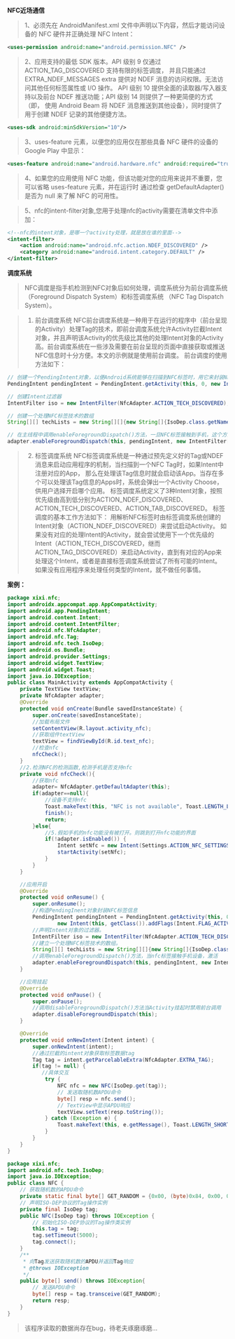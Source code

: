 **NFC近场通信**
> 1、必须先在 AndroidManifest.xml 文件中声明以下内容，然后才能访问设备的 NFC 硬件并正确处理 NFC Intent：
```xml
<uses-permission android:name="android.permission.NFC" />
```
> 2、应用支持的最低 SDK 版本。API 级别 9 仅通过 ACTION_TAG_DISCOVERED 支持有限的标签调度，
> 并且只能通过 EXTRA_NDEF_MESSAGES extra 提供对 NDEF 消息的访问权限。无法访问其他任何标签属性或 I/O 操作。
> API 级别 10 提供全面的读取器/写入器支持以及前台 NDEF 推送功能；API 级别 14 则提供了一种更简便的方式（即，
> 使用 Android Beam 将 NDEF 消息推送到其他设备），同时提供了用于创建 NDEF 记录的其他便捷方法。
```xml
<uses-sdk android:minSdkVersion="10"/>   
```

> 3、uses-feature 元素，以便您的应用仅在那些具备 NFC 硬件的设备的 Google Play 中显示：
```xml
<uses-feature android:name="android.hardware.nfc" android:required="true" />
```

> 4、如果您的应用使用 NFC 功能，但该功能对您的应用来说并不重要，您可以省略 uses-feature 元素，并在运行时
> 通过检查 getDefaultAdapter() 是否为 null 来了解 NFC 的可用性。

> 5、nfc的intent-filter对象,您用于处理nfc的activity需要在清单文件中添加：
```xml
<!--nfc的intent对象，是哪一个activity处理，就是放在谁的里面-->
<intent-filter>
    <action android:name="android.nfc.action.NDEF_DISCOVERED" />
    <category android:name="android.intent.category.DEFAULT" />
</intent-filter>
```

**调度系统**

> NFC调度是指手机检测到NFC对象后如何处理，调度系统分为前台调度系统（Foreground Dispatch System）和标签调度系统
>（NFC Tag Dispatch System）。

> 1) 前台调度系统
> NFC前台调度系统是一种用于在运行的程序中（前台呈现的Activity）处理Tag的技术，即前台调度系统允许Activity拦截Intent对象，并且声明该Activity的优先级比其他的处理Intent对象的Activity高。前台调度系统在一些涉及需要在前台呈现的页面中直接获取或推送NFC信息时十分方便。本文的示例就是使用前台调度。
> 前台调度的使用方法如下：
```java
// 创建一个PendingIntent对象，以便Android系统能够在扫描到NFC标签时，用它来封装NFC标签的详细信息
PendingIntent pendingIntent = PendingIntent.getActivity(this, 0, new Intent(this, getClass()).addFlags(Intent.FLAG_ACTIVITY_SINGLE_TOP), 0);

// 创建Intent过滤器
IntentFilter iso = new IntentFilter(NfcAdapter.ACTION_TECH_DISCOVERED);

// 创建一个处理NFC标签技术的数组
String[][] techLists = new String[][]{new String[]{IsoDep.class.getName()}};

// 在主线程中调用enableForegroundDispatch()方法，一旦NFC标签接触到手机，这个方法就会被激活
adapter.enableForegroundDispatch(this, pendingIntent, new IntentFilter[]{iso}, techLists);
```
> 2) 标签调度系统
> NFC标签调度系统是一种通过预先定义好的Tag或NDEF消息来启动应用程序的机制，当扫描到一个NFC Tag时，如果Intent中注册对应的App，
> 那么在处理该Tag信息时就会启动该App。当存在多个可以处理该Tag信息的Apps时，系统会弹出一个Activity Choose，供用户选择开启哪个应用。
> 标签调度系统定义了3种Intent对象，按照优先级由高到低分别为ACTION_NDEF_DISCOVERED、ACTION_TECH_DISCOVERED、ACTION_TAB_DISCOVERED。
> 标签调度的基本工作方法如下：
>   用解析NFC标签时由标签调度系统创建的Intent对象（ACTION_NDEF_DISCOVERED）来尝试启动Activity。
>   如果没有对应的处理Intent的Activity，就会尝试使用下一个优先级的Intent（ACTION_TECH_DISCOVERED，继而ACTION_TAG_DISCOVERED）来启动Activity，直到有对应的App来处理这个Intent，或者是直接标签调度系统尝试了所有可能的Intent。
>   如果没有应用程序来处理任何类型的Intent，就不做任何事情。 

**案例：**
```java
package xixi.nfc;
import androidx.appcompat.app.AppCompatActivity;
import android.app.PendingIntent;
import android.content.Intent;
import android.content.IntentFilter;
import android.nfc.NfcAdapter;
import android.nfc.Tag;
import android.nfc.tech.IsoDep;
import android.os.Bundle;
import android.provider.Settings;
import android.widget.TextView;
import android.widget.Toast;
import java.io.IOException;
public class MainActivity extends AppCompatActivity {
    private TextView textView;
    private NfcAdapter adapter;
    @Override
    protected void onCreate(Bundle savedInstanceState) {
        super.onCreate(savedInstanceState);
        //加载布局文件
        setContentView(R.layout.activity_nfc);
        //获取组件textView
        textView = findViewById(R.id.text_nfc);
        //检查nfc
        nfcCheck();
    }
    //2.检测NFC的检测函数,检测手机是否支持nfc
    private void nfcCheck(){
        //获取nfc
        adapter= NfcAdapter.getDefaultAdapter(this);
        if(adapter==null){
            //设备不支持nfc
            Toast.makeText(this, "NFC is not available", Toast.LENGTH_LONG).show();
            finish();
            return;
        }else{
            //5.假如手机的nfc功能没有被打开。则跳到打开nfc功能的界面
            if(!adapter.isEnabled()) {
                Intent setNfc = new Intent(Settings.ACTION_NFC_SETTINGS);
                startActivity(setNfc);
            }
        }
    }

    //应用开启
    @Override
    protected void onResume() {
        super.onResume();
        //构造PendingInent对象封装NFC标签信息
        PendingIntent pendingIntent = PendingIntent.getActivity(this, 0,
                new Intent(this, getClass()).addFlags(Intent.FLAG_ACTIVITY_SINGLE_TOP), 0);
        //声明Intent对象的过滤器。
        IntentFilter iso = new IntentFilter(NfcAdapter.ACTION_TECH_DISCOVERED);
        //建立一个处理NFC标签技术的数组。
        String[][] techLists = new String[][]{new String[]{IsoDep.class.getName()}};
        //调用enableForegroundDispatch()方法，当nfc标签接触手机设备，激活
        adapter.enableForegroundDispatch(this, pendingIntent, new IntentFilter[]{iso}, techLists);
    }

    //应用挂起
    @Override
    protected void onPause() {
        super.onPause();
        //调用disableForegroundDispatch()方法当Activity挂起时禁用前台调用
        adapter.disableForegroundDispatch(this);
    }

    @Override
    protected void onNewIntent(Intent intent) {
        super.onNewIntent(intent);
        //通过拦截的intent对象获取标签数据tag
        Tag tag = intent.getParcelableExtra(NfcAdapter.EXTRA_TAG);
        if(tag != null) {
           //具体交互
            try {
                NFC nfc = new NFC(IsoDep.get(tag));
                // 发送取随机数APDU命令
                byte[] resp = nfc.send();
                // TextView中显示APDU响应
                textView.setText(resp.toString());
            } catch (Exception e) {
                Toast.makeText(this, e.getMessage(), Toast.LENGTH_SHORT).show();
            }
        }
    }
}
```

```java
package xixi.nfc;
import android.nfc.tech.IsoDep;
import java.io.IOException;
public class NFC {
    // 获取随机数的APDU命令
    private static final byte[] GET_RANDOM = {0x00, (byte)0x84, 0x00, 0x00, 0x08};
    // 声明ISO-DEP协议的Tag操作实例
    private final IsoDep tag;
    public NFC(IsoDep tag) throws IOException {
        // 初始化ISO-DEP协议的Tag操作类实例
        this.tag = tag;
        tag.setTimeout(5000);
        tag.connect();
    }
    /**
     * 向Tag发送获取随机数的APDU并返回Tag响应
     * @throws IOException
     */
    public byte[] send() throws IOException{
        // 发送APDU命令
        byte[] resp = tag.transceive(GET_RANDOM);
        return resp;
    }
}
```

> 该程序读取的数据尚存在bug，待老夫琢磨琢磨...
